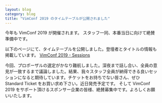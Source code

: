 ```yaml
---
layout: blog
category: blog
title: "VimConf 2019 のタイムテーブルが公開されました"
---
```


今年も VimConf 2019 が開催されます。
スタッフ一同、本番当日に向けて絶賛準備中です。

以下のページにて、タイムテーブルを公開しました。登壇者とタイトルの情報も掲載しています。
[VimConf 2019 - Sessions](https://vimconf.org/2019/#menu-time-table)

今回、プロポーザルの選定がかなり難航しました。深夜まで話し合い、全員の意見が一致するまで議論しました。結果、我々スタッフ全員が納得できる良いセッションになると期待しています。チケットをお持ちでない皆さん、ぜひ Standard Ticket をお買い求め下さい。近日発売予定です。
そして VimConf 2019 をサポート頂けるスポンサー企業の皆様、絶賛募集中です。よろしくお願いいたします。
